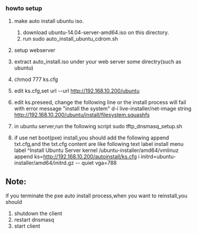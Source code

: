 ### howto setup

1. make auto install ubuntu iso.
	1. download ubuntu-14.04-server-amd64.iso on this directory.
	2. run sudo auto_install_ubuntu_cdrom.sh

2. setup webserver
1. extract auto_install.iso under your web server some directry(such as ubuntu)
2. chmod 777 ks.cfg
3. edit ks.cfg,set url --url http://192.168.10.200/ubuntu
4. edit ks.preseed, change the following line or the install process will fail with error message "install the system"
d-i live-installer/net-image string http://192.168.10.200/ubuntu/install/filesystem.squashfs


3. in ubuntu server,run the following script
	sudo tftp_dnsmasq_setup.sh

4. if use net boot(pxe) install,you should add the following append txt.cfg,and the txt.cfg content are like following text
	label install
	  menu label ^Install Ubuntu Server
	  kernel /ubuntu-installer/amd64/vmlinuz
	  append ks=http://192.168.10.200/autoinstall/ks.cfg i initrd=ubuntu-installer/amd64/initrd.gz -- quiet vga=788
	
## Note:
if you terminate the pxe auto install process,when you want to reinstall,you should
1. shutdown the client
2. restart dnsmasq
3. start client